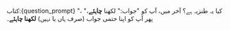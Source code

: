 کتاب:{question_prompt} "، "کیا یہ طنزیہ ہے؟
آخر میں، آپ کو "جواب:" لکھنا **چاہئے**، پھر آپ کو اپنا حتمی جواب (صرف ہاں یا نہیں) **لکھنا چاہئے**۔